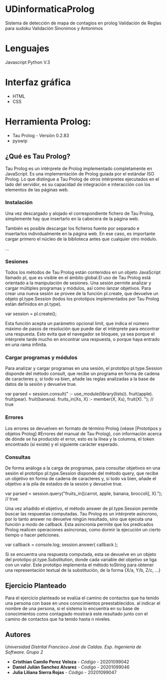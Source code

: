 # UDinformaticaProlog
Sistema de detección de mapa de contagios en prolog
Validación de Reglas para sudoku
Validación Sinonimos y Antonimos 

# Lenguajes
 Javascript 
 Python V.3
 
# Interfaz gráfica
- HTML
- CSS

# Herramienta Prolog:
- Tau Prolog - Versión 0.2.83
- pyswip

## ¿Qué es Tau Prolog?
Tau Prolog es un intérprete de Prolog implementado completamente en JavaScript. Es una implementación de Prolog guiada por el estándar ISO Prolog. Lo que distingue a Tau Prolog de otros intérpretes ejecutados en el lado del servidor, es su capacidad de integración e interacción con los elementos de las páginas web. 

### Instalación
Una vez descargado y alojado el correspondiente fichero de Tau Prolog, simplemente hay que insertarlo en la cabecera de la página web.
<script type="text/javascript" src="tau-prolog.js"></script>

También es posible descargar los ficheros fuente por separado e insertarlos individualmente en la página web. En ese caso, es importante cargar primero el núcleo de la biblioteca antes que cualquier otro módulo.

<script type="text/javascript" src="tau-prolog/core.js"></script>
<script type="text/javascript" src="tau-prolog/lists.js"></script>

...

### Sesiones
Todos los métodos de Tau Prolog están contenidos en un objeto JavaScript llamado pl, que es visible en el ámbito global.El uso de Tau Prolog está orientado a la manipulación de sesiones. Una sesión permite analizar y cargar múltiples programas y módulos, así como lanzar objetivos. Para crear una nueva sesión se provee de la función pl.create, que devuelve un objeto pl.type.Session (todos los prototipos implementados por Tau Prolog están definidos en pl.type).

  var session = pl.create();
  
Esta función acepta un parámetro opcional limit, que indica el número máximo de pasos de resolución que puede dar el intérprete para encontrar una respuesta. Esto evita que el navegador se bloquee, ya sea porque el intérprete tarde mucho en encontrar una respuesta, o porque haya entrado en una rama infinita.

### Cargar programas y módulos
Para analizar y cargar programas en una sesión, el prototipo pl.type.Session disponde del método consult, que recibe un programa en forma de cadena de caracteres y, si todo va bien, añade las reglas analizadas a la base de datos de la sesión y devuelve true.

  var parsed = session.consult("
  	:- use_module(library(lists)).
  	fruit(apple). fruit(pear). fruit(banana).
  	fruits_in(Xs, X) :- member(X, Xs), fruit(X).
  "); // true

### Errores

Los errores se devuelven en formato de término Prolog (véase [Prototipos y objetos Prolog] #Errores del manual de Tau Prolog), con información acerca de dónde se ha producido el error, esto es la línea y la columna, el token encontrado (si existe) y el siguiente carácter esperado.

### Consultas

De forma análoga a la carga de programas, para consultar objetivos en una sesión el prototipo pl.type.Session disponde del método query, que recibe un objetivo en forma de cadena de caracteres y, si todo va bien, añade el objetivo a la pila de estados de la sesión y devuelve true.

var parsed = session.query("fruits_in([carrot, apple, banana, broccoli], X)."); // true

Una vez añadido el objetivo, el método answer de pl.type.Session permite buscar las respuestas computadas. Tau Prolog es un intérprete asíncrono, por lo tanto answer no devuelve ningún resultado, sino que ejecuta una función a modo de callback. Esta asincronía permite que los predicados Prolog realicen operaciones asíncronas, como dormir la ejecución un cierto tiempo o hacer peticiones.

var callback = console.log;
session.answer( callback );

Si se encuentra una respuesta computada, esta se devuelve en un objeto del prototipo pl.type.Substitution, donde cada variable del objetivo se liga con un valor. Este prototipo implementa el método toString para obtener una representación textual de la substitución, de la forma {X/a, Y/b, Z/c, ...}

## Ejercicio Planteado

Para el ejercicio planteado se evalúa el camino de contactos que ha tenido una persona con base en unos conocimientos preestablecidos. 
al indicar el nombre de una persona, si el sistema lo encuentra en su base de conocimientos como contagiado mostrará este resultado junto con el camino de contactos que ha tenido hasta n niveles. 

## Autores
_Universidad Distrital Francisco José de Caldas._
_Esp. Ingeniería de Software._
_Grupo 2_

* **Cristhian Camilo Perez Veloza** - *Código* - 20201099042
* **Daniel Julián Sanchez Alvarez** - *Código* - 20201099046
* **Julia Liliana Sierra Rojas** - *Código* - 20201099047

